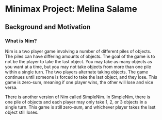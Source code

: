 # Minimax Project: Melina Salame

## **Background and Motivation**
### What is Nim?

Nim is a two player game involving a number of different piles of objects. The piles can have differing amounts of objects. The goal of the game is to not be the player to take the last object. You may take as many objects as you want at a time, but you may not take objects from more than one pile within a single turn. The two players alternate taking objects. The game continues until someone is forced to take the last object, and they lose. This game is zero-sum, meaning if one player wins, the other will lose and vice versa.

There is another version of Nim called SimpleNim. In SimpleNim, there is one pile of objects and each player may only take 1, 2, or 3 objects in a single turn. This game is still zero-sum, and whichever player takes the last object still loses. 